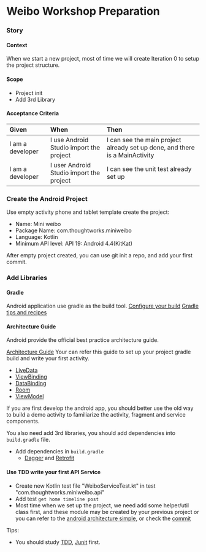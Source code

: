 # Weibo Workshop Preparation

### Story

#### Context
When we start a new project, most of time we will create Iteration 0 to setup the project structure.

#### Scope

* Project init
* Add 3rd Library

#### Acceptance Criteria

| Given | When | Then |
| :--- | :--- | :--- |
| I am a developer | I use Android Studio import the project | I can see the main project already set up done, and there is a MainActivity |
| I am a developer | I user Android Studio import the project | I can see the unit test already set up |

### Create the Android Project

Use empty activity phone and tablet template create the project:

* Name: Mini weibo
* Package Name: com.thoughtworks.miniweibo
* Language: Kotlin
* Minimum API level: API 19: Android 4.4(KitKat)

After empty project created, you can use git init a repo, and add your first commit.

### Add Libraries

#### Gradle

Android application use gradle as the build tool.
[Configure your build](https://developer.android.com/studio/build)
[Gradle tips and recipes](https://developer.android.com/studio/build/gradle-tips)

#### Architecture Guide

Android provide the official best practice architecture guide.

[Architecture Guide](https://developer.android.com/jetpack/docs/guide)
Your can refer this guide to set up your project gradle build and write your first activity.

* [LiveData](https://developer.android.com/topic/libraries/architecture/livedata)
* [ViewBinding](https://developer.android.com/topic/libraries/view-binding)
* [DataBinding](https://developer.android.com/topic/libraries/data-binding)
* [Room](https://developer.android.com/topic/libraries/architecture/room)
* [ViewModel](https://developer.android.com/topic/libraries/architecture/viewmodel)

If you are first develop the android app, you should better use the old way to build a demo activity to familiarize the activity, fragment and service components.

You also need add 3rd libraries, you should add dependencies into `build.gradle` file.

* Add dependencies in `build.gradle`
  * [Dagger](https://dagger.dev/android) and [Retrofit](https://square.github.io/retrofit/)

#### Use TDD write your first API Service

* Create new Kotlin test file "WeiboServiceTest.kt" in test "com.thoughtworks.miniweibo.api"
* Add test `get home timeline post`
* Most time when we set up the project, we need add some helper/util class first, and these module may be created by your previous project or you can refer to the [android architecture simple](https://github.com/android/architecture-components-samples/tree/master/GithubBrowserSample), or check the [commit](https://github.com/tw-mobile-chengdu/android-miniweibo/commit/f69bf7e815b6563f26d4d10cf415d28ffa7506e0)

Tips:

* You should study [TDD](https://martinfowler.com/bliki/TestDrivenDevelopment.html), [Junit](https://junit.org/junit5/docs/current/user-guide/) first.

